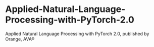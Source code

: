 # Applied-Natural-Language-Processing-with-PyTorch-2.0
Applied Natural Language Processing with PyTorch 2.0, published by Orange, AVA®
